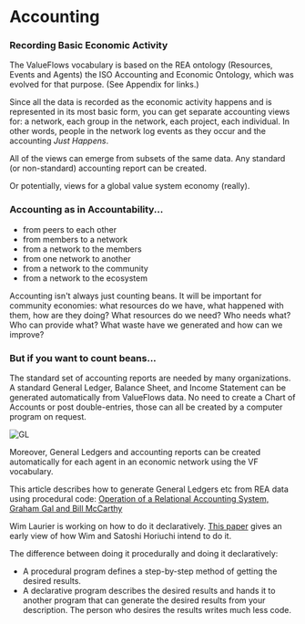 # Accounting

### Recording Basic Economic Activity

The ValueFlows vocabulary is based on the REA ontology (Resources, Events and Agents) the ISO Accounting and Economic Ontology, which was evolved for that purpose. (See Appendix for links.)

Since all the data is recorded as the economic activity happens and is represented in its most basic form, you can get separate accounting views for: a network, each group in the network, each project, each individual. In other words, people in the network log events as they occur and the accounting *Just Happens*.

All of the views can emerge from subsets of the same data.  Any standard (or non-standard) accounting report can be created.

Or potentially, views for a global value system economy (really).


### Accounting as in Accountability...

* from peers to each other
* from members to a network
* from a network to the members
* from one network to another
* from a network to the community 
* from a network to the ecosystem

Accounting isn't always just counting beans.  It will be important for community economies: what resources do we have, what happened with them, how are they doing? What resources do we need? Who needs what? Who can provide what?  What waste have we generated and how can we improve?


### But if you want to count beans...

The standard set of accounting reports are needed by many organizations. A standard General Ledger, Balance Sheet, and Income Statement can be generated automatically from ValueFlows data. No need to create a Chart of Accounts or post double-entries, those can all be created by a computer program on request. 

![GL](https://rawgit.com/valueflows/valueflows/master/release-doc-in-process/std-accounting.png)

Moreover, General Ledgers and accounting reports can be created automatically for each agent in an economic network using the VF vocabulary.

This article describes how to generate General Ledgers etc from REA data using procedural code: [Operation of a Relational Accounting System, Graham Gal and Bill McCarthy](https://www.researchgate.net/publication/292781264_Operation_of_a_relational_accounting_system)

Wim Laurier is working on how to do it declaratively. [This paper](http://ceur-ws.org/Vol-2383/paper8.pdf) gives an early view of how Wim and Satoshi Horiuchi intend to do it.

The difference between doing it procedurally and doing it declaratively:
* A procedural program defines a step-by-step method of getting the desired results.
* A declarative program describes the desired results and hands it to another program that can generate the desired results from your description. The person who desires the results writes much less code.
